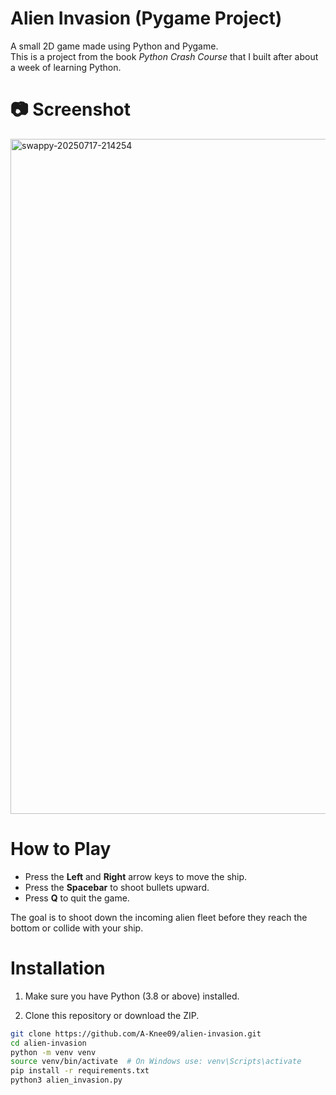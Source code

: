 # Alien Invasion (Pygame Project)

A small 2D game made using Python and Pygame.  
This is a project from the book *Python Crash Course* that I built after about a week of learning Python.

# 📷 Screenshot

<img width="1920" height="1080" alt="swappy-20250717-214254" src="https://github.com/user-attachments/assets/10a6b984-1a82-4b09-9945-a8b4f28e9fa3" />

# How to Play

- Press the **Left** and **Right** arrow keys to move the ship.
- Press the **Spacebar** to shoot bullets upward.
- Press **Q** to quit the game.

The goal is to shoot down the incoming alien fleet before they reach the bottom or collide with your ship.


# Installation

1. Make sure you have Python (3.8 or above) installed.

2. Clone this repository or download the ZIP.

```bash
git clone https://github.com/A-Knee09/alien-invasion.git
cd alien-invasion
python -m venv venv
source venv/bin/activate  # On Windows use: venv\Scripts\activate
pip install -r requirements.txt
python3 alien_invasion.py
```
